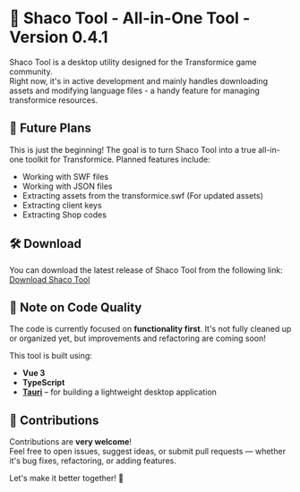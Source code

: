 # 🧩 Shaco Tool - All-in-One Tool - Version 0.4.1

Shaco Tool is a desktop utility designed for the Transformice game community.  
Right now, it's in active development and mainly handles downloading assets and modifying language files - a handy feature for managing transformice resources.

## 🚀 Future Plans

This is just the beginning! The goal is to turn Shaco Tool into a true all-in-one toolkit for Transformice. Planned features include:

- Working with SWF files
- Working with JSON files
- Extracting assets from the transformice.swf (For updated assets)
- Extracting client keys
- Extracting Shop codes

## 🛠️ Download

You can download the latest release of Shaco Tool from the following link:  
[Download Shaco Tool](https://github.com/Shaco-dev/Shaco-tauri/releases/latest)

## 🚧 Note on Code Quality

The code is currently focused on **functionality first**. It's not fully cleaned up or organized yet, but improvements and refactoring are coming soon!

This tool is built using:

- **Vue 3**
- **TypeScript**
- **[Tauri](https://tauri.app/)** – for building a lightweight desktop application

## 🤝 Contributions

Contributions are **very welcome**!  
Feel free to open issues, suggest ideas, or submit pull requests — whether it's bug fixes, refactoring, or adding features.

Let's make it better together! 🙌
